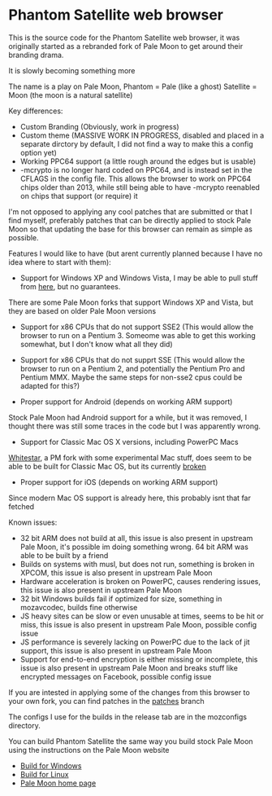 # Phantom Satellite web browser

This is the source code for the Phantom Satellite web browser, it was originally started as a rebranded fork of Pale Moon to get around their branding drama.

It is slowly becoming something more

The name is a play on Pale Moon, Phantom = Pale (like a ghost) Satellite = Moon (the moon is a natural satellite)

Key differences:
* Custom Branding (Obviously, work in progress)
* Custom theme (MASSIVE WORK IN PROGRESS, disabled and placed in a separate dirctory by default, I did not find a way to make this a config option yet)
* Working PPC64 support (a little rough around the edges but is usable)
* -mcrypto is no longer hard coded on PPC64, and is instead set in the CFLAGS in the config file. This allows the browser to work on PPC64 chips older than 2013, while still being able to have -mcrypto reenabled on chips that support (or require) it

I'm not opposed to applying any cool patches that are submitted or that I find myself, preferably patches that can be directly applied to stock Pale Moon so that updating the base for this browser can remain as simple as possible.

Features I would like to have (but arent currently planned because I have no idea where to start with them):

* Support for Windows XP and Windows Vista, I may be able to pull stuff from [here](https://github.com/roytam1/UXP), but no guarantees.

There are some Pale Moon forks that support Windows XP and Vista, but they are based on older Pale Moon versions

* Support for x86 CPUs that do not support SSE2 (This would allow the browser to run on a Pentium 3. Someome was able to get this working somewhat, but I don't know what all they did)

* Support for x86 CPUs that do not supprt SSE (This would allow the browser to run on a Pentium 2, and potentially the Pentium Pro and Pentium MMX. Maybe the same steps for non-sse2 cpus could be adapted for this?)

* Proper support for Android (depends on working ARM support)

Stock Pale Moon had Android support for a while, but it was removed, I thought there was still some traces in the code but I was apparently wrong.

* Support for Classic Mac OS X versions, including PowerPC Macs 

[Whitestar](https://github.com/dbsoft/White-Star), a PM fork with some experimental Mac stuff, does seem to be able to be built for Classic Mac OS, but its currently [broken](https://github.com/dbsoft/White-Star/issues/2)

* Proper support for iOS (depends on working ARM support)

Since modern Mac OS support is already here, this probably isnt that far fetched

Known issues:
* 32 bit ARM does not build at all, this issue is also present in upstream Pale Moon, it's possible im doing something wrong. 64 bit ARM was able to be built by a friend
* Builds on systems with musl, but does not run, something is broken in XPCOM, this issue is also present in upstream Pale Moon
* Hardware acceleration is broken on PowerPC, causes rendering issues, this issue is also present in upstream Pale Moon
* 32 bit Windows builds fail if optimized for size, something in mozavcodec, builds fine otherwise
* JS heavy sites can be slow or even unusable at times, seems to be hit or miss, this issue is also present in upstream Pale Moon, possible config issue
* JS performance is severely lacking on PowerPC due to the lack of jit support, this issue is also present in upstream Pale Moon
* Support for end-to-end encryption is either missing or incomplete, this issue is also present in upstream Pale Moon and breaks stuff like encrypted messages on Facebook, possible config issue

If you are intested in applying some of the changes from this browser to your own fork, you can find patches in the [patches](https://github.com/DCFUKSURMOM/Phantom-Satellite/tree/patches) branch

The configs I use for the builds in the release tab are in the mozconfigs directory.

You can build Phantom Satellite the same way you build stock Pale Moon using the instructions on the Pale Moon website

* [Build for Windows](https://developer.palemoon.org/build/windows/)
* [Build for Linux](https://developer.palemoon.org/build/linux/)
* [Pale Moon home page](http://www.palemoon.org/)
